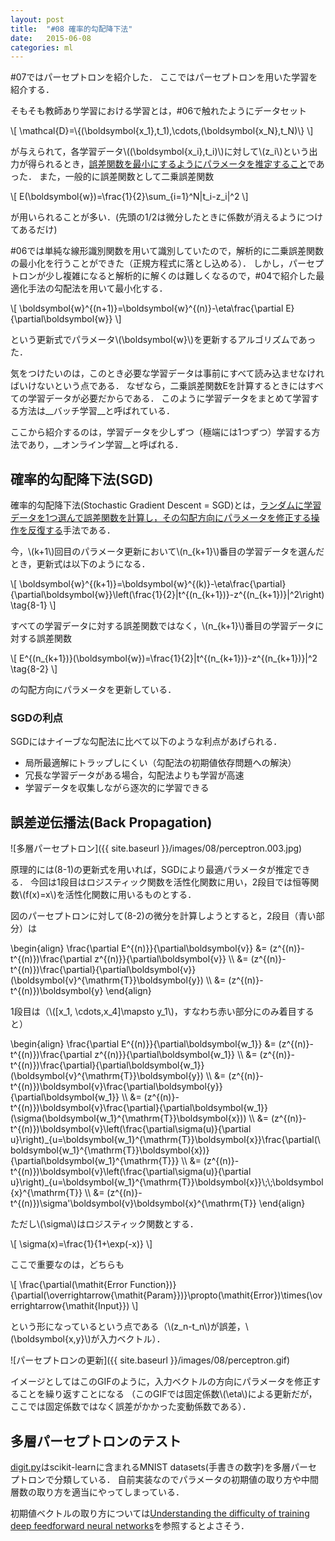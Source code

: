 ```yaml
---
layout: post
title:  "#08 確率的勾配降下法"
date:   2015-06-08
categories: ml
---
```


\#07ではパーセプトロンを紹介した．
ここではパーセプトロンを用いた学習を紹介する．

そもそも教師あり学習における学習とは，\#06で触れたようにデータセット

<div>
\[
	\mathcal{D}=\{(\boldsymbol{x_1},t_1),\cdots,(\boldsymbol{x_N},t_N)\}
\]
</div>

が与えられて，各学習データ\\((\boldsymbol{x\_i},t\_i)\\)に対して\\(z\_i\\)という出力が得られるとき，<u>誤差関数を最小にするようにパラメータを推定すること</u>であった．
また，一般的に誤差関数として二乗誤差関数

<div>
\[
	E(\boldsymbol{w})=\frac{1}{2}\sum_{i=1}^N|t_i-z_i|^2
\]
</div>

が用いられることが多い．(先頭の1/2は微分したときに係数が消えるようにつけてあるだけ)

\#06では単純な線形識別関数を用いて識別していたので，解析的に二乗誤差関数の最小化を行うことができた（正規方程式に落とし込める）．
しかし，パーセプトロンが少し複雑になると解析的に解くのは難しくなるので，\#04で紹介した最適化手法の勾配法を用いて最小化する．

<div>
\[
	\boldsymbol{w}^{(n+1)}=\boldsymbol{w}^{(n)}-\eta\frac{\partial E}{\partial\boldsymbol{w}}
\]
</div>

という更新式でパラメータ\\(\boldsymbol{w}\\)を更新するアルゴリズムであった．

気をつけたいのは，このとき必要な学習データは事前にすべて読み込ませなければいけないという点である．
なぜなら，二乗誤差関数Eを計算するときにはすべての学習データが必要だからである．
このように学習データをまとめて学習する方法は__バッチ学習__と呼ばれている．

ここから紹介するのは，学習データを少しずつ（極端には1つずつ）学習する方法であり，__オンライン学習__と呼ばれる．

## 確率的勾配降下法(SGD)

確率的勾配降下法(Stochastic Gradient Descent = SGD)とは，<u>ランダムに学習データを1つ選んで誤差関数を計算し，その勾配方向にパラメータを修正する操作を反復する</u>手法である．

今，\\(k+1\\)回目のパラメータ更新において\\(n\_{k+1}\\)番目の学習データを選んだとき，更新式は以下のようになる．

<div>
\[
	\boldsymbol{w}^{(k+1)}=\boldsymbol{w}^{(k)}-\eta\frac{\partial}{\partial\boldsymbol{w}}\left(\frac{1}{2}|t^{(n_{k+1})}-z^{(n_{k+1})}|^2\right) \tag{8-1}
\]
</div>

すべての学習データに対する誤差関数ではなく，\\(n\_{k+1}\\)番目の学習データに対する誤差関数

<div>
\[
	E^{(n_{k+1})}(\boldsymbol{w})=\frac{1}{2}|t^{(n_{k+1})}-z^{(n_{k+1})}|^2 \tag{8-2}
\]
</div>

の勾配方向にパラメータを更新している．

### SGDの利点

SGDにはナイーブな勾配法に比べて以下のような利点があげられる．

+ 局所最適解にトラップしにくい（勾配法の初期値依存問題への解決）
+ 冗長な学習データがある場合，勾配法よりも学習が高速
+ 学習データを収集しながら逐次的に学習できる

## 誤差逆伝播法(Back Propagation)

![多層パーセプトロン]({{ site.baseurl }}/images/08/perceptron.003.jpg)

原理的には(8-1)の更新式を用いれば，SGDにより最適パラメータが推定できる．
今回は1段目はロジスティック関数を活性化関数に用い，2段目では恒等関数\\(f(x)=x\\)を活性化関数に用いるものとする．

図のパーセプトロンに対して(8-2)の微分を計算しようとすると，2段目（青い部分）は

<div>
\begin{align}
	\frac{\partial E^{(n)}}{\partial\boldsymbol{v}}
	&= (z^{(n)}-t^{(n)})\frac{\partial z^{(n)}}{\partial\boldsymbol{v}} \\
	&= (z^{(n)}-t^{(n)})\frac{\partial}{\partial\boldsymbol{v}}(\boldsymbol{v}^{\mathrm{T}}\boldsymbol{y}) \\
	&= (z^{(n)}-t^{(n)})\boldsymbol{y}
\end{align}
</div>

1段目は（\\([x\_1, \cdots,x\_4]\mapsto y\_1\\)，すなわち赤い部分にのみ着目すると）

<div>
\begin{align}
	\frac{\partial E^{(n)}}{\partial\boldsymbol{w_1}}
	&= (z^{(n)}-t^{(n)})\frac{\partial z^{(n)}}{\partial\boldsymbol{w_1}} \\
	&= (z^{(n)}-t^{(n)})\frac{\partial}{\partial\boldsymbol{w_1}}(\boldsymbol{v}^{\mathrm{T}}\boldsymbol{y}) \\
	&= (z^{(n)}-t^{(n)})\boldsymbol{v}\frac{\partial\boldsymbol{y}}{\partial\boldsymbol{w_1}} \\
	&= (z^{(n)}-t^{(n)})\boldsymbol{v}\frac{\partial}{\partial\boldsymbol{w_1}}(\sigma(\boldsymbol{w_1}^{\mathrm{T}}\boldsymbol{x})) \\
	&= (z^{(n)}-t^{(n)})\boldsymbol{v}\left(\frac{\partial\sigma(u)}{\partial u}\right)_{u=\boldsymbol{w_1}^{\mathrm{T}}\boldsymbol{x}}\frac{\partial(\boldsymbol{w_1}^{\mathrm{T}}\boldsymbol{x})}{\partial\boldsymbol{w_1}^{\mathrm{T}}} \\
	&= (z^{(n)}-t^{(n)})\boldsymbol{v}\left(\frac{\partial\sigma(u)}{\partial u}\right)_{u=\boldsymbol{w_1}^{\mathrm{T}}\boldsymbol{x}}\;\;\boldsymbol{x}^{\mathrm{T}} \\
	&= (z^{(n)}-t^{(n)})\sigma'\boldsymbol{v}\boldsymbol{x}^{\mathrm{T}}
\end{align}
</div>

ただし\\(\sigma\\)はロジスティック関数とする．

<div>
\[
	\sigma(x)=\frac{1}{1+\exp(-x)}
\]
</div>

ここで重要なのは，どちらも

<div>
\[
	\frac{\partial(\mathit{Error Function})}{\partial(\overrightarrow{\mathit{Param}})}\propto(\mathit{Error})\times(\overrightarrow{\mathit{Input}})
\]
</div>

という形になっているという点である（\\(z\_n-t\_n\\)が誤差，\\(\boldsymbol{x,y}\\)が入力ベクトル）．

![パーセプトロンの更新]({{ site.baseurl }}/images/08/perceptron.gif)

イメージとしてはこのGIFのように，入力ベクトルの方向にパラメータを修正することを繰り返すことになる
（このGIFでは固定係数\\(\eta\\)による更新だが，ここでは固定係数ではなく誤差がかかった変動係数である）．

## 多層パーセプトロンのテスト

[digit.py](https://github.com/tsg-ut/ml2015/blob/master/08/digit.py)はscikit-learnに含まれるMNIST datasets(手書きの数字)を多層パーセプトロンで分類している．
自前実装なのでパラメータの初期値の取り方や中間層数の取り方を適当にやってしまっている．

初期値ベクトルの取り方については[Understanding the difficulty of training deep feedforward neural networks](http://jmlr.org/proceedings/papers/v9/glorot10a/glorot10a.pdf)を参照するとよさそう．
